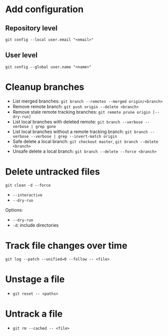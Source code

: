 # Add configuration

## Repository level

`git config --local user.email "<email>"`

## User level

`git config --global user.name "<name>"`

# Cleanup branches

* List merged branches: `git branch --remotes --merged origin/<branch>`
* Remove remote branch: `git push origin --delete <branch>`
* Remove stale remote tracking branches: `git remote prune origin [--dry-run]`
* List local branches with deleted remote: `git branch --verbose --verbose | grep gone`
* List local branches without a remote tracking branch: `git branch --verbose --verbose | grep --invert-match origin`
* Safe delete a local branch: `git checkout master`, `git branch --delete <branch>`
* Unsafe delete a local branch: `git branch --delete --force <branch>`

# Delete untracked files

`git clean -d --force`

* `--interactive`
* `--dry-run`

Options:

* `--dry-run`
* `-d`: include directories

# Track file changes over time

`git log --patch --unified=0 --follow -- <file>`

# Unstage a file

* `git reset -- <paths>`

# Untrack a file

* `git rm --cached -- <file>`
